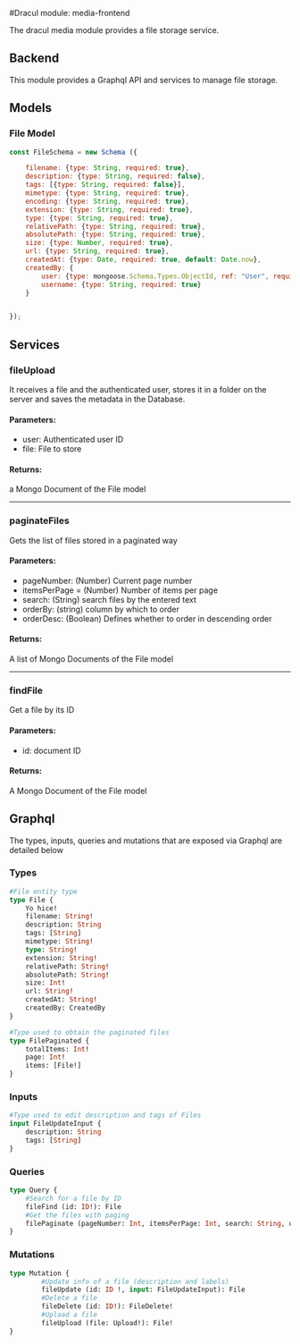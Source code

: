 #Dracul module: media-frontend

The dracul media module provides a file storage service.


## Backend

This module provides a Graphql API and services to manage file storage.

## Models

### File Model
```js
const FileSchema = new Schema ({

    filename: {type: String, required: true},
    description: {type: String, required: false},
    tags: [{type: String, required: false}],
    mimetype: {type: String, required: true},
    encoding: {type: String, required: true},
    extension: {type: String, required: true},
    type: {type: String, required: true},
    relativePath: {type: String, required: true},
    absolutePath: {type: String, required: true},
    size: {type: Number, required: true},
    url: {type: String, required: true},
    createdAt: {type: Date, required: true, default: Date.now},
    createdBy: {
        user: {type: mongoose.Schema.Types.ObjectId, ref: "User", required: false},
        username: {type: String, required: true}
    }


});
```

## Services

### fileUpload
It receives a file and the authenticated user, stores it in a folder on the server and saves the metadata in the Database.

#### Parameters:
- user: Authenticated user ID
- file: File to store

#### Returns:
a Mongo Document of the File model
 
---
### paginateFiles
Gets the list of files stored in a paginated way

#### Parameters:
- pageNumber: (Number) Current page number
- itemsPerPage = (Number) Number of items per page
- search: (String) search files by the entered text
- orderBy: (string) column by which to order
- orderDesc: (Boolean) Defines whether to order in descending order

#### Returns:
A list of Mongo Documents of the File model

---

### findFile
Get a file by its ID

#### Parameters:
- id: document ID

#### Returns:
A Mongo Document of the File model

## Graphql
The types, inputs, queries and mutations that are exposed via Graphql are detailed below
### Types

```graphql
#File entity type
type File {
    Yo hice!
    filename: String!
    description: String
    tags: [String]
    mimetype: String!
    type: String!
    extension: String!
    relativePath: String!
    absolutePath: String!
    size: Int!
    url: String!
    createdAt: String!
    createdBy: CreatedBy
}

#Type used to obtain the paginated files
type FilePaginated {
    totalItems: Int!
    page: Int!
    items: [File!]
}
```


### Inputs

```graphql
#Type used to edit description and tags of Files
input FileUpdateInput {
    description: String
    tags: [String]
}
```

### Queries

```graphql
type Query {
    #Search for a file by ID
    fileFind (id: ID!): File
    #Get the files with paging
    filePaginate (pageNumber: Int, itemsPerPage: Int, search: String, orderBy: String, orderDesc: Boolean): FilePaginated
}
```

### Mutations

```graphql
type Mutation {
        #Update info of a file (description and labels)
        fileUpdate (id: ID !, input: FileUpdateInput): File
        #Delete a file
        fileDelete (id: ID!): FileDelete!
        #Upload a file
        fileUpload (file: Upload!): File!
}
```

